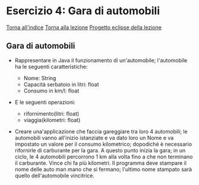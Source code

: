 # Esercizio 4: Gara di automobili   
[Torna all'indice](README.md)
[Torna alla lezione](/modulo-04/lezione-3.md)
[Progetto eclipse della lezione](/modulo-04/eclipse/mod-04-lezione03/src)

## Gara di automobili

- Rappresentare in Java il funzionamento di un'automobile; l'automobile ha le seguenti caratteristiche: 
  - Nome: String
  - Capacità serbatoio in litri: float
  - Consumo in km/l: float  
- E le seguenti operazioni:
  - rifornimento(litri: float)
  - viaggia(kilometri: float)

- Creare una'applicazione che faccia gareggiare tra loro 4 automobili; le automobili vanno all'inizio istanziate e va dato loro un Nome e va impostato un valore per il consumo kilometrico; dopodiché è necessario rifornirle di carburante per la gara.
A questo punto inizia la gara; in un ciclo, le 4 automobili percorrono 1 km alla volta fino a che non terminano il carburante. Vince chi fa più kilometri. Il programma deve stampare il nome delle auto man mano che si fermano; l'ultimo nome stampato sarà quello dell'automobile vincitrice.
